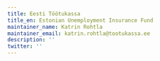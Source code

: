 ```yaml
---
title: Eesti Töötukassa
title_en: Estonian Unemployment Insurance Fund
maintainer_name: Katrin Rohtla
maintainer_email: katrin.rohtla@tootukassa.ee
description: ''
twitter: ''
---
```

